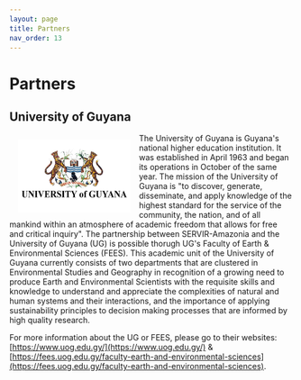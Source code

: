 ```yaml
---
layout: page
title: Partners
nav_order: 13
---
```


# Partners

## University of Guyana
<img align="left" src="images/UG-logo.jpg" hspace="15" vspace="10" width="200">
The University of Guyana is Guyana's national higher education institution. It was established in April 1963 and began its operations in October of the same year. The mission of the University of Guyana is "to discover, generate, disseminate, and apply knowledge of the highest standard for the service of the community, the nation, and of all mankind within an atmosphere of academic freedom that allows for free and critical inquiry". The partnership between SERVIR-Amazonia and the University of Guyana (UG) is possible thorugh UG's Faculty of Earth & Environmental Sciences (FEES). This academic unit of the University of Guyana currently consists of two departments that are clustered in Environmental Studies and Geography in recognition of a growing need to produce Earth and Environmental Scientists with the requisite skills and knowledge to understand and appreciate the complexities of natural and human systems and their interactions, and the importance of applying sustainability principles to decision making processes that are informed by high quality research.

For more information about the UG or FEES, please go to their websites: [https://www.uog.edu.gy/](https://www.uog.edu.gy/) & [https://fees.uog.edu.gy/faculty-earth-and-environmental-sciences](https://fees.uog.edu.gy/faculty-earth-and-environmental-sciences).
